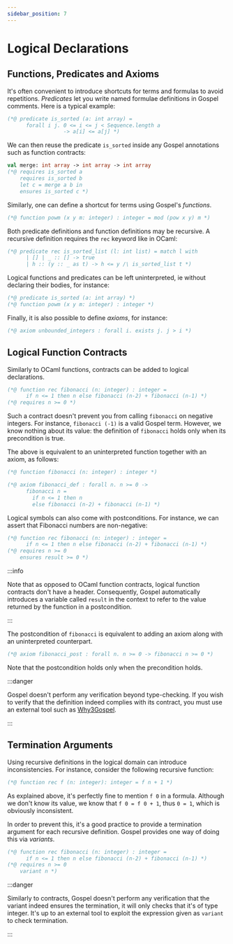 ```yaml
---
sidebar_position: 7
---
```


# Logical Declarations

## Functions, Predicates and Axioms

It's often convenient to introduce shortcuts for terms and formulas to avoid
repetitions. *Predicates* let you write named formulae definitions in Gospel
comments. Here is a typical example:

```ocaml
(*@ predicate is_sorted (a: int array) =
      forall i j. 0 <= i <= j < Sequence.length a
                  -> a[i] <= a[j] *)
```

We can then reuse the predicate `is_sorted` inside any Gospel annotations such
as function contracts:

```ocaml
val merge: int array -> int array -> int array
(*@ requires is_sorted a
    requires is_sorted b
	let c = merge a b in
    ensures is_sorted c *)
```

Similarly, one can define a shortcut for terms using Gospel's *functions*.

```ocaml
(*@ function powm (x y m: integer) : integer = mod (pow x y) m *)
```

Both predicate definitions and function definitions may be
recursive. A recursive definition requires the `rec` keyword like in OCaml:

```ocaml
(*@ predicate rec is_sorted_list (l: int list) = match l with
      | [] | _ :: [] -> true
      | h :: (y :: _ as t) -> h <= y /\ is_sorted_list t *)
```

Logical functions and predicates can be left uninterpreted, ie without declaring
their bodies, for instance:

```ocaml
(*@ predicate is_sorted (a: int array) *)
(*@ function powm (x y m: integer) : integer *)
```

Finally, it is also possible to define *axioms*, for instance:

```ocaml
(*@ axiom unbounded_integers : forall i. exists j. j > i *)
```

## Logical Function Contracts

Similarly to OCaml functions, contracts can be added to logical declarations.

```ocaml {3}
(*@ function rec fibonacci (n: integer) : integer =
      if n <= 1 then n else fibonacci (n-2) + fibonacci (n-1) *)
(*@ requires n >= 0 *)
```

Such a contract doesn't prevent you from calling `fibonacci` on negative
integers. For instance, `fibonacci (-1)` is a valid Gospel term. However, we
know nothing about its value: the definition of `fibonacci` holds only when its
precondition is true.

The above is equivalent to an uninterpreted function together with an axiom, as
follows:

```ocaml
(*@ function fibonacci (n: integer) : integer *)

(*@ axiom fibonacci_def : forall n. n >= 0 ->
      fibonacci n =
        if n <= 1 then n
        else fibonacci (n-2) + fibonacci (n-1) *)
```

Logical symbols can also come with postconditions. For instance, we can assert
that Fibonacci numbers are non-negative:

```ocaml {4}
(*@ function rec fibonacci (n: integer) : integer =
      if n <= 1 then n else fibonacci (n-2) + fibonacci (n-1) *)
(*@ requires n >= 0
    ensures result >= 0 *)
```

:::info

Note that as opposed to OCaml function contracts, logical function contracts don't
have a header. Consequently, Gospel automatically introduces a variable called `result`
in the context to refer to the value returned by the
function in a postcondition.

:::

The postcondition of `fibonacci` is equivalent to adding an axiom along with an
uninterpreted counterpart.

```ocaml
(*@ axiom fibonacci_post : forall n. n >= 0 -> fibonacci n >= 0 *)
```

Note that the postcondition holds only when the precondition holds.

:::danger

Gospel doesn't perform any verification beyond type-checking. If you wish to
verify that the definition indeed complies with its contract, you must use an
external tool such as [Why3Gospel](https://github.com/ocaml-gospel/why3gospel).

:::

## Termination Arguments

Using recursive definitions in the logical domain can introduce inconsistencies.
For instance, consider the following recursive function:

```ocaml
(*@ function rec f (n: integer): integer = f n + 1 *)
```

As explained above, it's perfectly fine to mention `f 0` in a formula. Although
we don't know its value, we know that `f 0 = f 0 + 1`, thus `0 = 1`, which is
obviously inconsistent.

In order to prevent this, it's a good practice to provide a termination
argument for each recursive definition. Gospel provides one way of doing this
via *variants*.

```ocaml {4}
(*@ function rec fibonacci (n: integer) : integer =
      if n <= 1 then n else fibonacci (n-2) + fibonacci (n-1) *)
(*@ requires n >= 0
    variant n *)
```

:::danger

Similarly to contracts, Gospel doesn't perform any verification that the
variant indeed ensures the termination, it will only checks that it's of type
integer. It's up to an external tool to exploit the expression given as
`variant` to check termination.

:::

